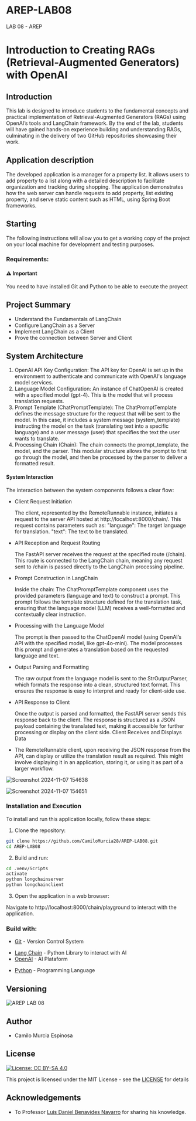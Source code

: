 # AREP-LAB08
LAB 08 - AREP

# Introduction to Creating RAGs (Retrieval-Augmented Generators) with OpenAI

## Introduction

This lab is designed to introduce students to the fundamental concepts and practical implementation of Retrieval-Augmented Generators (RAGs) using OpenAI’s tools and LangChain framework. By the end of the lab, students will have gained hands-on experience building and understanding RAGs, culminating in the delivery of two GitHub repositories showcasing their work.

## Application description

The developed application is a manager for a property list. It allows users to add property to a list along with a detailed description to facilitate organization and tracking during shopping. The application demonstrates how the web server can handle requests to add property, list existing property, and serve static content such as HTML, using Spring Boot frameworks.

## Starting

The following instructions will allow you to get a working copy of the project on your local machine for development and testing purposes.

### Requirements:

#### ⚠️ Important

You need to have installed Git and Python to be able to execute the proyect

## Project Summary

* Understand the Fundamentals of LangChain
* Configure LangChain as a Server
* Implement LangChain as a Client
* Prove the connection between Server and Client

## System Architecture

1. OpenAI API Key Configuration: The API key for OpenAI is set up in the environment to authenticate and communicate with OpenAI's language model services.
2. Language Model Configuration: An instance of ChatOpenAI is created with a specified model (gpt-4). This is the model that will process translation requests.
3. Prompt Template (ChatPromptTemplate): The ChatPromptTemplate defines the message structure for the request that will be sent to the model. In this case, it includes a system message (system_template) instructing the model on the task (translating text into a specific language) and a user message (user) that specifies the text the user wants to translate.
4. Processing Chain (Chain): The chain connects the prompt_template, the model, and the parser. This modular structure allows the prompt to first go through the model, and then be processed by the parser to deliver a formatted result.

#### System Interaction
The interaction between the system components follows a clear flow:

* Client Request Initiation

    The client, represented by the RemoteRunnable instance, initiates a request to the server API hosted at http://localhost:8000/chain/. This request contains parameters such as:
    "language": The target language for translation.
    "text": The text to be translated.
    
* API Reception and Request Routing

    The FastAPI server receives the request at the specified route (/chain). This route is connected to the LangChain chain, meaning any request sent to /chain is passed directly to the LangChain processing pipeline.
    
* Prompt Construction in LangChain

    Inside the chain: The ChatPromptTemplate component uses the provided parameters (language and text) to construct a prompt. This prompt follows the template structure defined for the translation task, ensuring that the language model (LLM) receives a well-formatted and contextually clear instruction.
    
* Processing with the Language Model

    The prompt is then passed to the ChatOpenAI model (using OpenAI’s API with the specified model, like gpt-4o-mini). The model processes this prompt and generates a translation based on the requested language and text.
* Output Parsing and Formatting

    The raw output from the language model is sent to the StrOutputParser, which formats the response into a clean, structured text format. This ensures the response is easy to interpret and ready for client-side use.
* API Response to Client

    Once the output is parsed and formatted, the FastAPI server sends this response back to the client. The response is structured as a JSON payload containing the translated text, making it accessible for further processing or display on the client side.
    Client Receives and Displays Data

* The RemoteRunnable client, upon receiving the JSON response from the API, can display or utilize the translation result as required. This might involve displaying it in an application, storing it, or using it as part of a larger workflow.

![Screenshot 2024-11-07 154638](https://github.com/user-attachments/assets/5a4481d4-8b03-42d2-9a07-656eda6681a2)


![Screenshot 2024-11-07 154651](https://github.com/user-attachments/assets/5cdb6b4b-fe86-4d17-9044-b1ec1be2046e)



### Installation and Execution

To install and run this application locally, follow these steps:

1. Clone the repository:

```bash
git clone https://github.com/CamiloMurcia28/AREP-LAB08.git
cd AREP-LAB08
```

2. Build and run:

```bash
cd .venv/Scripts
activate
python longchainserver
python longchainclient
```

3. Open the application in a web browser:

Navigate to http://localhost:8000/chain/playground to interact with the application.

### Build with:
    
* [Git](https://git-scm.com) - Version Control System
- [Lang Chain](https://python.langchain.com/docs/get_started/introduction) - Python Library to interact with AI
- [OpenAI](https://openai.com/) - AI Plataform
* [Python](https://www.python.org/) - Programming Language

## Versioning

![AREP LAB 08](https://img.shields.io/badge/AREP_LAB_08-v1.0.0-blue)

## Author

- Camilo Murcia Espinosa

## License

[![License: CC BY-SA 4.0](https://licensebuttons.net/l/by-sa/4.0/88x31.png)](https://creativecommons.org/licenses/by-sa/4.0/deed.es)

This project is licensed under the MIT License - see the [LICENSE](LICENSE) for details

## Acknowledgements

- To Professor [Luis Daniel Benavides Navarro](https://ldbn.is.escuelaing.edu.co) for sharing his knowledge.


